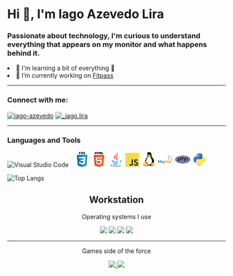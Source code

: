 <h1 align="left">Hi 👋, I'm Iago Azevedo Lira</h1>
<h3 align="left">Passionate about technology, I'm curious to understand everything that appears on my monitor and what happens behind it.</h3>

<li>🌱 I'm learning a bit of everything 🤣</li>
<li>🔭 I’m currently working on <a href="https://github.com/IagoAz/FitPass">Fitpass</li></a>


---
### Connect with me:
<p align="left">
  <a href="https://www.linkedin.com/in/iago-azevedo-72406b1a4/" target="blank"><img align="center" src="https://raw.githubusercontent.com/rahuldkjain/github-profile-readme-generator/master/src/images/icons/Social/linked-in-alt.svg" alt="iago-azevedo" height="30" width="35" /></a>
  <a href="https://instagram.com/_iago.lira" target="blank"><img align="center" src="https://raw.githubusercontent.com/rahuldkjain/github-profile-readme-generator/master/src/images/icons/Social/instagram.svg" alt="_iago.lira" height="30" width="35" /></a>
</p>

---
### Languages and Tools
<p align="left">
  <img alt="Visual Studio Code" width="30" src="https://cdn.jsdelivr.net/gh/devicons/devicon/icons/vscode/vscode-original.svg" style="padding-right:10px;"/>
  <img src="https://raw.githubusercontent.com/devicons/devicon/master/icons/css3/css3-original-wordmark.svg" alt="css3" width="35" height="35"/>
  <img src="https://raw.githubusercontent.com/devicons/devicon/master/icons/html5/html5-original-wordmark.svg" alt="html5" width="35" height="35"/>
  <img src="https://raw.githubusercontent.com/devicons/devicon/master/icons/java/java-original.svg" alt="java" width="35" height="35"/>
  <img src="https://raw.githubusercontent.com/devicons/devicon/master/icons/javascript/javascript-original.svg" alt="javascript" width="33" height="33"/>
  <img src="https://raw.githubusercontent.com/devicons/devicon/master/icons/linux/linux-original.svg" alt="linux" width="35" height="35"/>
  <img src="https://raw.githubusercontent.com/devicons/devicon/master/icons/mysql/mysql-original-wordmark.svg" alt="mysql" width="35" height="35"/>
  <img src="https://raw.githubusercontent.com/devicons/devicon/master/icons/php/php-original.svg" alt="php" width="35" height="35"/>
  <img src="https://raw.githubusercontent.com/devicons/devicon/master/icons/python/python-original.svg" alt="python" width="35" height="35"/>
</p>

![Top Langs](https://github-readme-stats.vercel.app/api/top-langs/?username=IagoAz&layout=compact&theme=dark)

<div align="center">
    <h2>Workstation</h2>
    <p>Operating systems I use</p>
    <img src="https://img.shields.io/badge/Linux-FCC624?style=for-the-badge&logo=linux&logoColor=black"/>
    <img src="https://img.shields.io/badge/Kali_Linux-557C94?style=for-the-badge&logo=kali-linux&logoColor=white"/>
    <img src="https://img.shields.io/badge/Fedora-294172?style=for-the-badge&logo=fedora&logoColor=white"/>
    <img src="https://img.shields.io/badge/Windows-0078D6?style=for-the-badge&logo=windows&logoColor=white"/>
  <hr>
    <p>Games side of the force</p> 
    <a href="https://steamcommunity.com/profiles/76561198285916172/" target="_blank">
      <img src="https://img.shields.io/badge/Steam-000000?style=for-the-badge&logo=steam&logoColor=white" target="_blank">
    </a>
    <a href="https://www.twitch.tv/daxterlira">
      <img src="https://img.shields.io/badge/Twitch-9146FF?style=for-the-badge&logo=twitch&logoColor=white" target="_blank">
    </a>
</div>
